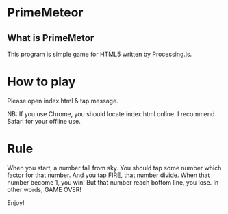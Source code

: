 # PrimeMeteor

## What is PrimeMetor
This program is simple game for HTML5 written by Processing.js.

# How to play
Please open index.html & tap message.

NB: If you use Chrome, you should locate index.html online. I recommend Safari for your offline use.

# Rule
When you start, a number fall from sky. You should tap some number which factor for that number.
And you tap FIRE, that number divide. When that number become 1, you win!
But that number reach bottom line, you lose. In other words, GAME OVER! 

Enjoy!
